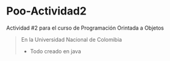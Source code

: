 # Poo-Actividad2
Actividad #2 para el curso de Programación Orintada a Objetos 
>En la Universidad Nacional de Colomibia
> - Todo creado en java
